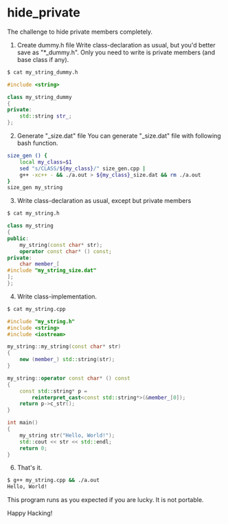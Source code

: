 # hide_private
The challenge to hide private members completely.

1. Create dummy.h file
Write class-declaration as usual, but you'd better save as "*_dummy.h".
Only you need to write is private members (and base class if any).

```bash
$ cat my_string_dummy.h
```

```C++
#include <string>

class my_string_dummy
{
private:
	std::string str_;
};
```

2. Generate "_size.dat" file
You can generate "_size.dat" file with following bash function.

```bash
size_gen () {
	local my_class=$1
	sed "s/CLASS/${my_class}/" size_gen.cpp	|
	g++ -xc++ - && ./a.out > ${my_class}_size.dat && rm ./a.out
}
size_gen my_string
```

3. Write class-declaration as usual, except but private members

```bash
$ cat my_string.h
```

```C++
class my_string
{
public:
	my_string(const char* str);
	operator const char* () const;
private:
	char member_[
#include "my_string_size.dat"
];
};
```

4. Write class-implementation.

```bash
$ cat my_string.cpp
```

```C++
#include "my_string.h"
#include <string>
#include <iostream>

my_string::my_string(const char* str)
{
	new (member_) std::string(str);
}

my_string::operator const char* () const
{
	const std::string* p =
		reinterpret_cast<const std::string*>(&member_[0]);
	return p->c_str();
}

int main()
{
	my_string str("Hello, World!");
	std::cout << str << std::endl;
	return 0;
}
```

6. That's it.

```bash
$ g++ my_string.cpp && ./a.out
Hello, World!
```

This program runs as you expected if you are lucky.
It is not portable.

Happy Hacking!

